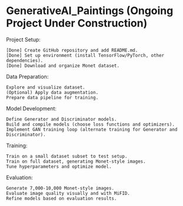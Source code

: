 # GenerativeAI_Paintings (Ongoing Project Under Construction)
 
Project Setup:

    [Done] Create GitHub repository and add README.md.
    [Done] Set up environment (install TensorFlow/PyTorch, other dependencies).
    [Done] Download and organize Monet dataset.

Data Preparation:

    Explore and visualize dataset.
    (Optional) Apply data augmentation.
    Prepare data pipeline for training.

Model Development:

    Define Generator and Discriminator models.
    Build and compile models (choose loss functions and optimizers).
    Implement GAN training loop (alternate training for Generator and Discriminator).

Training:

    Train on a small dataset subset to test setup.
    Train on full dataset, generating Monet-style images.
    Tune hyperparameters and optimize model.

Evaluation:

    Generate 7,000-10,000 Monet-style images.
    Evaluate image quality visually and with MiFID.
    Refine models based on evaluation results.
